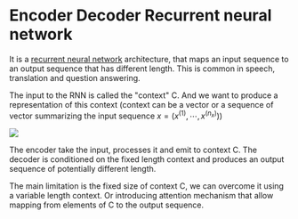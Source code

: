 # Encoder Decoder Recurrent neural network

It is a [recurrent neural network](recurrent_neural_networks.md) architecture, that maps an input sequence to an output sequence that has different length. This is common in speech, translation and question answering.

The input to the RNN is called the "context" C. And we want to produce a representation of this context (context can be a vector or a sequence of vector summarizing the input sequence $x=(x^{(1)}, \cdots, x^{(n_x)})$)

![](../.images/machine_learning/encoder_decoder_rnn.png)

The encoder take the input, processes it and emit to context C. The decoder is conditioned on the fixed length context and produces an output sequence of potentially different length. 

The main limitation is the fixed size of context C, we can overcome it using a variable length context. Or introducing attention mechanism that allow mapping from elements of C to the output sequence.